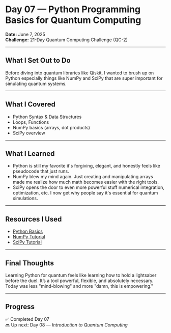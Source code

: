 # Day 07 — Python Programming Basics for Quantum Computing  
**Date:** June 7, 2025  
**Challenge:** 21-Day Quantum Computing Challenge (QC-2)

---

## What I Set Out to Do  
Before diving into quantum libraries like Qiskit, I wanted to brush up on Python especially things like NumPy and SciPy that are super important for simulating quantum systems.

---

## What I Covered  
- Python Syntax & Data Structures  
- Loops, Functions  
- NumPy basics (arrays, dot products)  
- SciPy overview

---

## What I Learned  
- Python is still my favorite it's forgiving, elegant, and honestly feels like pseudocode that just runs.  
- NumPy blew my mind again. Just creating and manipulating arrays made me realize how much math becomes easier with the right tools.  
- SciPy opens the door to even more powerful stuff numerical integration, optimization, etc. I now get why people say it's essential for quantum simulations.

---

## Resources I Used  
- [Python Basics](https://www.youtube.com/watch?v=rfscVS0vtbw)  
- [NumPy Tutorial](https://www.youtube.com/watch?v=QUT1VHiLmmI)  
- [SciPy Tutorial](https://www.youtube.com/watch?v=6q0hH2U5MmU)

---

## Final Thoughts  
Learning Python for quantum feels like learning how to hold a lightsaber before the duel. It’s a tool powerful, flexible, and absolutely necessary. Today was less "mind-blowing" and more "damn, this is empowering."

---

## Progress  
✅ Completed Day 07  
🔜 Up next: Day 08 — *Introduction to Quantum Computing*
